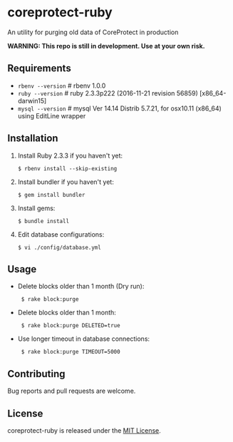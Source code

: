 # coreprotect-ruby
An utility for purging old data of CoreProtect in production

**WARNING: This repo is still in development. Use at your own risk.**

## Requirements
* `rbenv --version` # rbenv 1.0.0
* `ruby --version` # ruby 2.3.3p222 (2016-11-21 revision 56859) [x86_64-darwin15]
* `mysql --version` # mysql  Ver 14.14 Distrib 5.7.21, for osx10.11 (x86_64) using  EditLine wrapper

## Installation

1. Install Ruby 2.3.3 if you haven't yet:

       $ rbenv install --skip-existing

2. Install bundler if you haven't yet:

       $ gem install bundler

3. Install gems:

       $ bundle install

4. Edit database configurations:

       $ vi ./config/database.yml

## Usage

- Delete blocks older than 1 month (Dry run):

       $ rake block:purge

- Delete blocks older than 1 month:

       $ rake block:purge DELETED=true

- Use longer timeout in database connections:

       $ rake block:purge TIMEOUT=5000

## Contributing
Bug reports and pull requests are welcome.

## License
coreprotect-ruby is released under the [MIT License](http://opensource.org/licenses/MIT).
